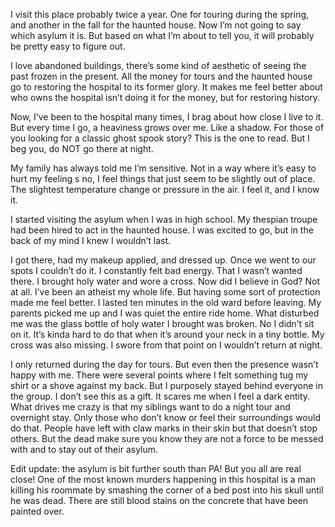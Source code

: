 I visit this place probably twice a year. One for
touring during the spring, and another in the fall for the haunted house. Now I’m not going to say which asylum it is. But based on what I’m about to tell you, it will probably be pretty easy to figure out.

I love abandoned buildings, there’s some kind of aesthetic of seeing the past frozen in the present. All the money for tours and the haunted house go to restoring the hospital to its former glory. It makes me feel better about who owns the hospital isn’t doing it for the money, but for restoring history.

Now, I’ve been to the hospital many times, I brag about how close I live to it. But every time I go, a heaviness grows over me. Like a shadow. For those of you looking for a classic ghost spook story? This is the one to read. But I beg you, do NOT go there at night.

My family has always told me I’m sensitive. Not in a way where it’s easy to hurt my feeling s no, I feel things that just seem to be slightly out of place. The slightest temperature change or pressure in the air. I feel it, and I know it.

I started visiting the asylum when I was in high school. My thespian troupe had been hired to act in the haunted house. I was excited to go, but in the back of my mind I knew I wouldn’t last. 

I got there, had my makeup applied, and dressed up. Once we went to our spots I couldn’t do it. I constantly felt bad energy. That I wasn’t wanted there. I brought holy water and wore a cross. Now did I believe in God? Not at all. I’ve been an atheist my whole life. But having some sort of protection made me feel better. I lasted ten minutes in the old ward before leaving. My parents picked me up and I was quiet the entire ride home. What disturbed me was the  glass bottle of holy water I brought was broken. No I didn’t sit on it. It’s kinda hard to do that when it’s around your neck in a tiny bottle. My cross was also missing. I swore from that point on I wouldn’t return at night.

I only returned during the day for tours. But even then the presence wasn’t happy with me. There were several points where I felt something tug my shirt or a shove against my back. But I purposely stayed behind everyone in the group. I don’t see this as a gift. It scares me when I feel a dark entity. What drives me crazy is that my siblings want to do a night tour and overnight stay. Only those who don’t know or feel their surroundings would do that. People have left with claw marks in their skin but that doesn’t stop others. But the dead make sure you know they are not a force to be messed with and to stay out of their asylum.


Edit update: the asylum is bit further south than PA! But you all are real close! One of the most known murders happening in this hospital is a man killing his roommate by smashing the corner of a bed post into his skull until he was dead. There are still blood stains on the concrete that have been painted over.